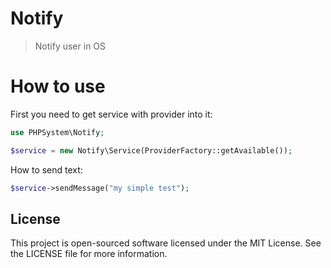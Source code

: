 Notify
======

> Notify user in OS 


# How to use


First you need to get service with provider into it:

```php
use PHPSystem\Notify;

$service = new Notify\Service(ProviderFactory::getAvailable());
```

How to send text:

```php
$service->sendMessage("my simple test");
```

License
-------

This project is open-sourced software licensed under the MIT License. See the LICENSE file for more information.
